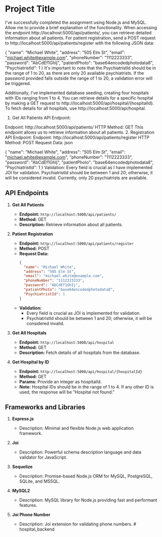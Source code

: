 # Project Title

I've successfully completed the assignment using Node.js and MySQL. Allow me to provide a brief explanation of the functionality.
When accessing the endpoint http://localhost:5000/api/patients/, you can retrieve detailed information about all patients.
For patient registration, send a POST request to http://localhost:5000/api/patients/register with the following JSON data:

{
"name": "Michael White",
"address": "505 Elm St",
"email": "michael.white@example.com",
"phoneNumber": "1112223333",
"password": "AbCdEf1GhIj",
"patientPhoto": "base64encodedphotodata8",
"PsychiatristId": 1
}
It's important to note that the PsychiatristId should be in the range of 1 to 20, as there are only 20 available psychiatrists. If the password provided falls outside the range of 1 to 20, a validation error will be triggered.

Additionally, I've implemented database seeding, creating four hospitals with IDs ranging from 1 to 4. You can retrieve details for a specific hospital by making a GET request to http://localhost:5000/api/hospital/{hospitalId}. To fetch details for all hospitals, use http://localhost:5000/api/hospital.

1. Get All Patients API Endpoint:

Endpoint: http://localhost:5000/api/patients/
HTTP Method: GET
This endpoint allows us to retrieve information about all patients. 2. Registration API Endpoint:
Endpoint: http://localhost:5000/api/patients/register
HTTP Method: POST
Request Data:
json

{
"name": "Michael White",
"address": "505 Elm St",
"email": "michael.white@example.com",
"phoneNumber": "1112223333",
"password": "AbCdEf1GhIj",
"patientPhoto": "base64encodedphotodata8",
"PsychiatristId": 1
}
Validation:
Every field is crucial as I have implemented JOI for validation.
PsychiatristId should be between 1 and 20; otherwise, it will be considered invalid. Currently, only 20 psychiatrists are available.

## API Endpoints

1. **Get All Patients**

   - **Endpoint:** `http://localhost:5000/api/patients/`
   - **Method:** GET
   - **Description:** Retrieve information about all patients.

2. **Patient Registration**

   - **Endpoint:** `http://localhost:5000/api/patients/register`
   - **Method:** POST
   - **Request Data:**
     ```json
     {
       "name": "Michael White",
       "address": "505 Elm St",
       "email": "michael.white@example.com",
       "phoneNumber": "1112223333",
       "password": "AbCdEf1GhIj",
       "patientPhoto": "base64encodedphotodata8",
       "PsychiatristId": 1
     }
     ```
   - **Validation:**
     - Every field is crucial as JOI is implemented for validation.
     - PsychiatristId should be between 1 and 20; otherwise, it will be considered invalid.

3. **Get All Hospitals**

   - **Endpoint:** `http://localhost:5000/api/hospital`
   - **Method:** GET
   - **Description:** Fetch details of all hospitals from the database.

4. **Get Hospital by ID**

   - **Endpoint:** `http://localhost:5000/api/hospital/{hospitalId}`
   - **Method:** GET
   - **Params:** Provide an integer as hospitalId.
   - **Note:** Hospital IDs should be in the range of 1 to 4. If any other ID is used, the response will be "Hospital not found."

## Frameworks and Libraries

1. **Express.js**

   - Description: Minimal and flexible Node.js web application framework.

2. **Joi**

   - Description: Powerful schema description language and data validator for JavaScript.

3. **Sequelize**

   - Description: Promise-based Node.js ORM for MySQL, PostgreSQL, SQLite, and MSSQL.

4. **MySQL2**

   - Description: MySQL library for Node.js providing fast and performant features.

5. **Joi Phone Number**
   - Description: Joi extension for validating phone numbers.
#   h o s p i t a l _ b a c k e n d 
 
 
